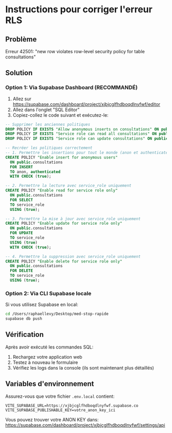# Instructions pour corriger l'erreur RLS

## Problème
Erreur 42501: "new row violates row-level security policy for table consultations"

## Solution

### Option 1: Via Supabase Dashboard (RECOMMANDÉ)

1. Allez sur https://supabase.com/dashboard/project/xjbjcglfhdboqdlnyfwf/editor
2. Allez dans l'onglet "SQL Editor"
3. Copiez-collez le code suivant et exécutez-le:

```sql
-- Supprimer les anciennes politiques
DROP POLICY IF EXISTS "Allow anonymous inserts on consultations" ON public.consultations;
DROP POLICY IF EXISTS "Service role can read all consultations" ON public.consultations;
DROP POLICY IF EXISTS "Service role can update consultations" ON public.consultations;

-- Recréer les politiques correctement
-- 1. Permettre les insertions pour tout le monde (anon et authenticated)
CREATE POLICY "Enable insert for anonymous users"
  ON public.consultations
  FOR INSERT
  TO anon, authenticated
  WITH CHECK (true);

-- 2. Permettre la lecture avec service_role uniquement
CREATE POLICY "Enable read for service role only"
  ON public.consultations
  FOR SELECT
  TO service_role
  USING (true);

-- 3. Permettre la mise à jour avec service_role uniquement
CREATE POLICY "Enable update for service role only"
  ON public.consultations
  FOR UPDATE
  TO service_role
  USING (true)
  WITH CHECK (true);

-- 4. Permettre la suppression avec service_role uniquement
CREATE POLICY "Enable delete for service role only"
  ON public.consultations
  FOR DELETE
  TO service_role
  USING (true);
```

### Option 2: Via CLI Supabase locale

Si vous utilisez Supabase en local:

```bash
cd /Users/raphaellevy/Desktop/med-stop-rapide
supabase db push
```

## Vérification

Après avoir exécuté les commandes SQL:
1. Rechargez votre application web
2. Testez à nouveau le formulaire
3. Vérifiez les logs dans la console (ils sont maintenant plus détaillés)

## Variables d'environnement

Assurez-vous que votre fichier `.env.local` contient:

```
VITE_SUPABASE_URL=https://xjbjcglfhdboqdlnyfwf.supabase.co
VITE_SUPABASE_PUBLISHABLE_KEY=votre_anon_key_ici
```

Vous pouvez trouver votre ANON KEY dans:
https://supabase.com/dashboard/project/xjbjcglfhdboqdlnyfwf/settings/api

